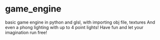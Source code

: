 # game_engine
basic game engine in python and glsl, with importing obj file, textures
And even a phong lighting with up to 4 point lights!
Have fun and let your imagination run free!